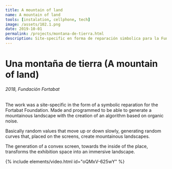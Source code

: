 ```yaml
---
title: A mountain of land
name: A mountain of land
tools: [instalation, cellphone, tech]
image: /assets/102.1.png
date: 2019-10-01
permalink: /projects/montana-de-tierra.html
description: Site-specific en forma de reparación simbolica para la Fundación Fortabat. Realizada para poder generar un paisaje montañoso con la creación de un algoritmo basado en ruido orgánico.
---
```


# Una montaña de tierra (A mountain of land)

###### 2018, Fundación Fortabat

The work was a site-specific in the form of a symbolic reparation for the Fortabat Foundation. Made and programmed to be able to generate a mountainous landscape with the creation of an algorithm based on organic noise.

Basically random values that move up or down slowly, generating random curves that, placed on the screens, create mountainous landscapes.

The generation of a convex screen, towards the inside of the place, transforms the exhibition space into an immersive landscape.

{% include elements/video.html id="oQMxV-625wY" %}
